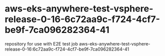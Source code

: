# aws-eks-anywhere-test-vsphere-release-0-16-6c72aa9c-f724-4cf7-be9f-7ca096282364-41
repository for use with E2E test job aws-eks-anywhere-test-vsphere-release-0-16:6c72aa9c-f724-4cf7-be9f-7ca096282364-41
